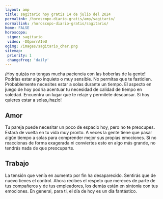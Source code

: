 ```yaml
---
layout: amp
title: sagitario hoy gratis 14 de julio del 2024 
permalink: /horoscopo-diario-gratis/amp/sagitario/
normallink: /horoscopo-diario-gratis/sagitario/
home: FALSE
horoscopo:
 signo: sagitario
 video: -DQpmrrAIeU
ogimg: /images/sagitario_char.png
sitemap:
 priority: 1
 changefreq: 'daily'
---
```



¡Hoy quizás no tengas mucha paciencia con las boberías de la gente! Podrías estar algo inquieto o muy sensible. No permitas que te fastidien. Probablemente necesites estar a solas durante un tiempo. El aspecto en juego de hoy podría acentuar tu necesidad de calidad de tiempo en soledad. Encuentra un lugar que te relaje y permítete descansar. Si hoy quieres estar a solas,¡hazlo!

## Amor

Tu pareja puede necesitar un poco de espacio hoy, pero no te preocupes. Estará de vuelta en tu vida muy pronto. A veces la gente tiene que pasar algún tiempo a solas para comprender mejor sus propias emociones. Si no reaccionas de forma exagerada ni conviertes esto en algo más grande, no tendrás nada de que preocuparte.

## Trabajo

La tensión que venía en aumento por fin ha desaparecido. Sentirás que de nuevo tienes el control. Ahora recibes el respeto que mereces de parte de tus compañeros y de tus empleadores, los demás están en sintonía con tus emociones. En general, para ti, el día de hoy es un día fantástico.